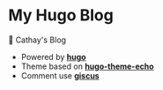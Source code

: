 # My Hugo Blog
🐯 Cathay's Blog


- Powered by [**hugo**](https://github.com/gohugoio/hugo)
- Theme based on [**hugo-theme-echo**](https://github.com/forecho/hugo-theme-echo)
- Comment use [**giscus**](https://github.com/giscus/giscus)
